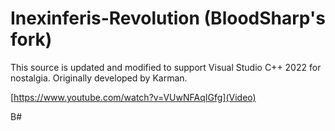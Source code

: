 # Inexinferis-Revolution (BloodSharp's fork)

This source is updated and modified to support Visual Studio C++ 2022 for nostalgia. Originally developed by Karman.

[https://www.youtube.com/watch?v=VUwNFAqIGfg](Video)

B#
